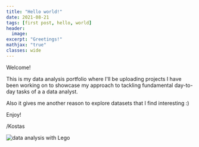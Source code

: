 ```yaml
---
title: "Hello world!"
date: 2021-08-21
tags: [first post, hello, world]
header:
  image: 
excerpt: "Greetings!"
mathjax: "true"
classes: wide
---
```


Welcome!

This is my data analysis portfolio where I'll be uploading projects I have been working on to showcase my approach to tackling fundamental day-to-day tasks of a a data analyst. 

Also it gives me another reason to explore datasets that I find interesting :)

Enjoy!

/Kostas

<img src="{{ site.url }}{{ site.baseurl }}/images/data_lego.jpeg" alt="data analysis with Lego">


